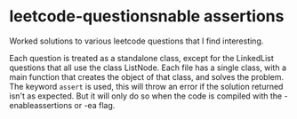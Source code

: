 # leetcode-questionsnable assertions
Worked solutions to various leetcode questions that I find interesting.

Each question is treated as a standalone class, except for the LinkedList questions that all use the class ListNode.
Each file has a single class, with a main function that creates the object of that class, and solves the problem.
The keyword `assert` is used, this will throw an error if the solution returned isn't as expected. But it will only do so when the code is compiled with the -enableassertions or -ea flag.

